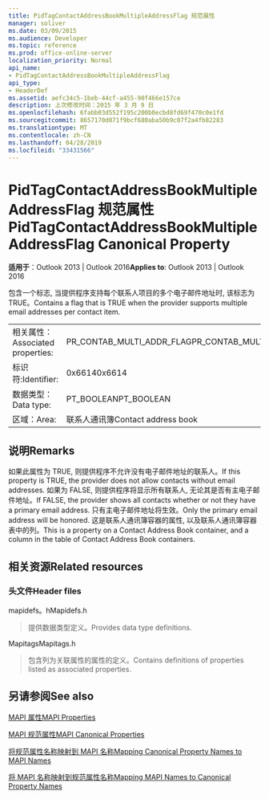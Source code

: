 ```yaml
---
title: PidTagContactAddressBookMultipleAddressFlag 规范属性
manager: soliver
ms.date: 03/09/2015
ms.audience: Developer
ms.topic: reference
ms.prod: office-online-server
localization_priority: Normal
api_name:
- PidTagContactAddressBookMultipleAddressFlag
api_type:
- HeaderDef
ms.assetid: aefc34c5-1beb-44cf-a455-90f466e157ce
description: 上次修改时间：2015 年 3 月 9 日
ms.openlocfilehash: 6fabb03d552f195c200b0ecbd8fd69f470c0e1fd
ms.sourcegitcommit: 8657170d071f9bcf680aba50b9c07f2a4fb82283
ms.translationtype: MT
ms.contentlocale: zh-CN
ms.lasthandoff: 04/28/2019
ms.locfileid: "33431566"
---
```

# <a name="pidtagcontactaddressbookmultipleaddressflag-canonical-property"></a><span data-ttu-id="c6361-103">PidTagContactAddressBookMultipleAddressFlag 规范属性</span><span class="sxs-lookup"><span data-stu-id="c6361-103">PidTagContactAddressBookMultipleAddressFlag Canonical Property</span></span>

  
  
<span data-ttu-id="c6361-104">**适用于**：Outlook 2013 | Outlook 2016</span><span class="sxs-lookup"><span data-stu-id="c6361-104">**Applies to**: Outlook 2013 | Outlook 2016</span></span> 
  
<span data-ttu-id="c6361-105">包含一个标志, 当提供程序支持每个联系人项目的多个电子邮件地址时, 该标志为 TRUE。</span><span class="sxs-lookup"><span data-stu-id="c6361-105">Contains a flag that is TRUE when the provider supports multiple email addresses per contact item.</span></span>
  
|||
|:-----|:-----|
|<span data-ttu-id="c6361-106">相关属性：</span><span class="sxs-lookup"><span data-stu-id="c6361-106">Associated properties:</span></span>  <br/> |<span data-ttu-id="c6361-107">PR_CONTAB_MULTI_ADDR_FLAG</span><span class="sxs-lookup"><span data-stu-id="c6361-107">PR_CONTAB_MULTI_ADDR_FLAG</span></span>  <br/> |
|<span data-ttu-id="c6361-108">标识符:</span><span class="sxs-lookup"><span data-stu-id="c6361-108">Identifier:</span></span>  <br/> |<span data-ttu-id="c6361-109">0x6614</span><span class="sxs-lookup"><span data-stu-id="c6361-109">0x6614</span></span>  <br/> |
|<span data-ttu-id="c6361-110">数据类型：</span><span class="sxs-lookup"><span data-stu-id="c6361-110">Data type:</span></span>  <br/> |<span data-ttu-id="c6361-111">PT_BOOLEAN</span><span class="sxs-lookup"><span data-stu-id="c6361-111">PT_BOOLEAN</span></span>  <br/> |
|<span data-ttu-id="c6361-112">区域：</span><span class="sxs-lookup"><span data-stu-id="c6361-112">Area:</span></span>  <br/> |<span data-ttu-id="c6361-113">联系人通讯簿</span><span class="sxs-lookup"><span data-stu-id="c6361-113">Contact address book</span></span>  <br/> |
   
## <a name="remarks"></a><span data-ttu-id="c6361-114">说明</span><span class="sxs-lookup"><span data-stu-id="c6361-114">Remarks</span></span>

<span data-ttu-id="c6361-115">如果此属性为 TRUE, 则提供程序不允许没有电子邮件地址的联系人。</span><span class="sxs-lookup"><span data-stu-id="c6361-115">If this property is TRUE, the provider does not allow contacts without email addresses.</span></span> <span data-ttu-id="c6361-116">如果为 FALSE, 则提供程序将显示所有联系人, 无论其是否有主电子邮件地址。</span><span class="sxs-lookup"><span data-stu-id="c6361-116">If FALSE, the provider shows all contacts whether or not they have a primary email address.</span></span> <span data-ttu-id="c6361-117">只有主电子邮件地址将生效。</span><span class="sxs-lookup"><span data-stu-id="c6361-117">Only the primary email address will be honored.</span></span> <span data-ttu-id="c6361-118">这是联系人通讯簿容器的属性, 以及联系人通讯簿容器表中的列。</span><span class="sxs-lookup"><span data-stu-id="c6361-118">This is a property on a Contact Address Book container, and a column in the table of Contact Address Book containers.</span></span>
  
## <a name="related-resources"></a><span data-ttu-id="c6361-119">相关资源</span><span class="sxs-lookup"><span data-stu-id="c6361-119">Related resources</span></span>

### <a name="header-files"></a><span data-ttu-id="c6361-120">头文件</span><span class="sxs-lookup"><span data-stu-id="c6361-120">Header files</span></span>

<span data-ttu-id="c6361-121">mapidefs。h</span><span class="sxs-lookup"><span data-stu-id="c6361-121">Mapidefs.h</span></span>
  
> <span data-ttu-id="c6361-122">提供数据类型定义。</span><span class="sxs-lookup"><span data-stu-id="c6361-122">Provides data type definitions.</span></span>
    
<span data-ttu-id="c6361-123">Mapitags</span><span class="sxs-lookup"><span data-stu-id="c6361-123">Mapitags.h</span></span>
  
> <span data-ttu-id="c6361-124">包含列为关联属性的属性的定义。</span><span class="sxs-lookup"><span data-stu-id="c6361-124">Contains definitions of properties listed as associated properties.</span></span>
    
## <a name="see-also"></a><span data-ttu-id="c6361-125">另请参阅</span><span class="sxs-lookup"><span data-stu-id="c6361-125">See also</span></span>



[<span data-ttu-id="c6361-126">MAPI 属性</span><span class="sxs-lookup"><span data-stu-id="c6361-126">MAPI Properties</span></span>](mapi-properties.md)
  
[<span data-ttu-id="c6361-127">MAPI 规范属性</span><span class="sxs-lookup"><span data-stu-id="c6361-127">MAPI Canonical Properties</span></span>](mapi-canonical-properties.md)
  
[<span data-ttu-id="c6361-128">将规范属性名称映射到 MAPI 名称</span><span class="sxs-lookup"><span data-stu-id="c6361-128">Mapping Canonical Property Names to MAPI Names</span></span>](mapping-canonical-property-names-to-mapi-names.md)
  
[<span data-ttu-id="c6361-129">将 MAPI 名称映射到规范属性名称</span><span class="sxs-lookup"><span data-stu-id="c6361-129">Mapping MAPI Names to Canonical Property Names</span></span>](mapping-mapi-names-to-canonical-property-names.md)

